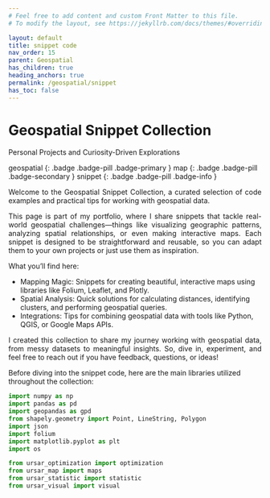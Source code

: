 ```yaml
---
# Feel free to add content and custom Front Matter to this file.
# To modify the layout, see https://jekyllrb.com/docs/themes/#overriding-theme-defaults

layout: default
title: snippet code
nav_order: 15
parent: Geospatial
has_children: true
heading_anchors: true
permalink: /geospatial/snippet
has_toc: false
---
```


# Geospatial Snippet Collection
Personal Projects and Curiosity-Driven Explorations
<br>

geospatial
{: .badge .badge-pill .badge-primary }
map
{: .badge .badge-pill .badge-secondary }
snippet
{: .badge .badge-pill .badge-info }

<p style='text-align: justify;'>
Welcome to the Geospatial Snippet Collection, a curated selection of code examples and practical tips for working with geospatial data.</p>

<p style='text-align: justify;'>
This page is part of my portfolio, where I share snippets that tackle real-world geospatial challenges—things like visualizing geographic patterns, analyzing spatial relationships, or even making interactive maps. Each snippet is designed to be straightforward and reusable, so you can adapt them to your own projects or just use them as inspiration.</p>

What you’ll find here:
<ul>
    <li>Mapping Magic: Snippets for creating beautiful, interactive maps using libraries like Folium, Leaflet, and Plotly.</li> 
    <li>Spatial Analysis: Quick solutions for calculating distances, identifying clusters, and performing geospatial queries.</li> 
    <li>Integrations: Tips for combining geospatial data with tools like Python, QGIS, or Google Maps APIs.</li> 
</ul>

<p style='text-align: justify;'>
I created this collection to share my journey working with geospatial data, from messy datasets to meaningful insights. So, dive in, experiment, and feel free to reach out if you have feedback, questions, or ideas!</p>


Before diving into the snippet code, here are the main libraries utilized throughout the collection:

```python
import numpy as np
import pandas as pd
import geopandas as gpd
from shapely.geometry import Point, LineString, Polygon
import json
import folium
import matplotlib.pyplot as plt
import os

from ursar_optimization import optimization
from ursar_map import maps
from ursar_statistic import statistic
from ursar_visual import visual
```